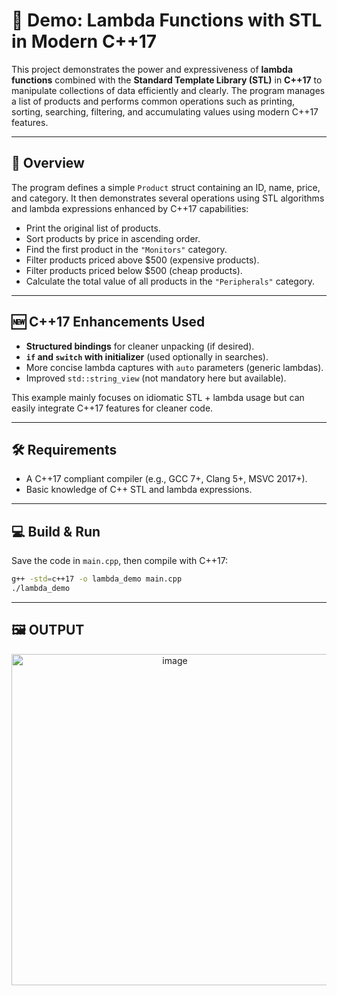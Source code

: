 # 🚀 Demo: Lambda Functions with STL in Modern C++17

This project demonstrates the power and expressiveness of **lambda functions** combined with the **Standard Template Library (STL)** in **C++17** to manipulate collections of data efficiently and clearly. The program manages a list of products and performs common operations such as printing, sorting, searching, filtering, and accumulating values using modern C++17 features.

---

## 📖 Overview

The program defines a simple `Product` struct containing an ID, name, price, and category. It then demonstrates several operations using STL algorithms and lambda expressions enhanced by C++17 capabilities:

- Print the original list of products.
- Sort products by price in ascending order.
- Find the first product in the `"Monitors"` category.
- Filter products priced above $500 (expensive products).
- Filter products priced below $500 (cheap products).
- Calculate the total value of all products in the `"Peripherals"` category.

---

## 🆕 C++17 Enhancements Used

- **Structured bindings** for cleaner unpacking (if desired).
- **`if` and `switch` with initializer** (used optionally in searches).
- More concise lambda captures with `auto` parameters (generic lambdas).
- Improved `std::string_view` (not mandatory here but available).

This example mainly focuses on idiomatic STL + lambda usage but can easily integrate C++17 features for cleaner code.

---

## 🛠️ Requirements

- A C++17 compliant compiler (e.g., GCC 7+, Clang 5+, MSVC 2017+).
- Basic knowledge of C++ STL and lambda expressions.

---

## 💻 Build & Run

Save the code in `main.cpp`, then compile with C++17:

```bash
g++ -std=c++17 -o lambda_demo main.cpp
./lambda_demo
```

---

## 🖼️ OUTPUT

<div align="center">
<img width="507" height="530" alt="image" src="https://github.com/user-attachments/assets/e5496531-a58a-4b54-8fe7-7216d6cde286" />
</div>
